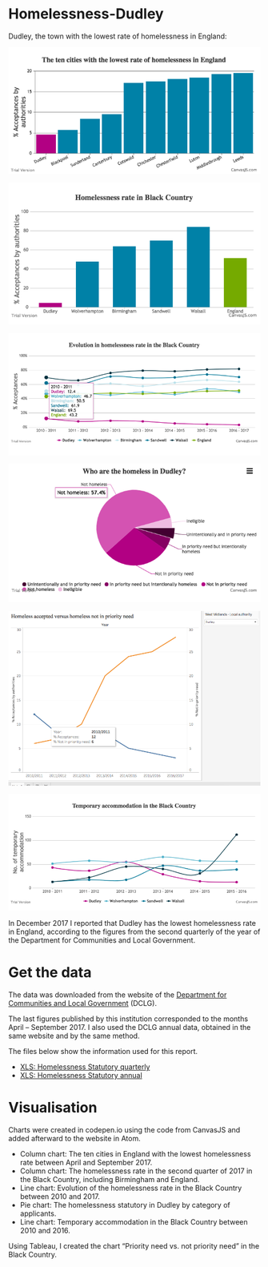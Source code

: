 # Homelessness-Dudley
Dudley, the town with the lowest rate of homelessness in England:

![The ten cities with the lowest homelessness rate](https://github.com/Carmen-Aguilar/Homelessness-Dudley/blob/master/10cities.png)

![Homelessness rate in the Black Country](https://github.com/Carmen-Aguilar/Homelessness-Dudley/blob/master/BChomelessrate.png)

![Evolution of the homelessness rate in the Black Country](https://github.com/Carmen-Aguilar/Homelessness-Dudley/blob/master/EvolutionBC.png)

![Who are the homeless in Dudley?](https://github.com/Carmen-Aguilar/Homelessness-Dudley/blob/master/Dudley_homeless.png)

![Homeless people accepted versus homeless people not in priority need](https://github.com/Carmen-Aguilar/Homelessness-Dudley/blob/master/Acceptancesvsnonpriority.png)

![Temporary accommodation in the Black Country](https://github.com/Carmen-Aguilar/Homelessness-Dudley/blob/master/AccommodationBC.png)

In December 2017 I reported that Dudley has the lowest homelessness rate in England, according to the figures from the second quarterly of the year of the Department for Communities and Local Government.

# Get the data
The data was downloaded from the website of the <a href="https://www.gov.uk/government/organisations/ministry-of-housing-communities-and-local-government">Department for Communities and Local Government</a> (DCLG).

The last figures published by this institution corresponded to the months April – September 2017. I also used the DCLG annual data, obtained in the same website and by the same method. 

The files below show the information used for this report.

<ul>
  <li><a href="https://github.com/Carmen-Aguilar/Homelessness-Dudley/blob/master/homelessquater.xlsx">XLS: Homelessness Statutory quarterly</a></li>

<li><a href="https://github.com/Carmen-Aguilar/Homelessness-Dudley/blob/master/homelessAnual-ok.xls">XLS: Homelessness Statutory annual</a></li>
</ul>

# Visualisation
Charts were created in codepen.io using the code from CanvasJS and added afterward to the website in Atom.
-	Column chart: The ten cities in England with the lowest homelessness rate between April and September 2017. 
-	Column chart: The homelessness rate in the second quarter of 2017 in the Black Country, including Birmingham and England. 
-	Line chart: Evolution of the homelessness rate in the Black Country between 2010 and 2017. 
-	Pie chart: The homelessness statutory in Dudley by category of applicants. 
-	Line chart: Temporary accommodation in the Black Country between 2010 and 2016. 

Using Tableau, I created the chart “Priority need vs. not priority need” in the Black Country. 


